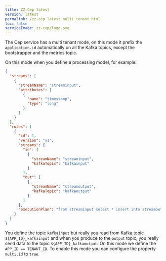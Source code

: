 ```yaml
---
title: ZZ-Cep latest
version: latest
permalink: /zz-cep_latest_multi_tenant.html
toc: false
serviceImage: zz-cep/logo.svg
---
```


The Cep service has a multi tenant mode, on this mode it prefix the `application.id` automatically on all the Kafka topics, except the bootstrapper and the metrics topic.

On this mode when you define a processing model, for example:

```json
{
  "streams": [
    {
      "streamName": "streaminput",
      "attributes": [
        {
          "name": "timestamp",
          "type": "long"
        }
      ]
    }
  ],
  "rules": [
    {
      "id": 1,
      "version": "v1",
      "streams": {
        "in": [
          {
            "streamName": "streaminput",
            "kafkaTopic": "kafkainput"
          }
        ],
        "out": [
          {
            "streamName": "streamoutput",
            "kafkaTopic": "kafkaoutput"
          }
        ]
      },
      "executionPlan": "from streaminput select * insert into streamoutput"
    }
  ]
}
```

You define the topic `kafkainput` but really you read from Kafka topic `${APP_ID}_kafkainput` and when you produce to the `output` topic, you really send data to the topic `${APP_ID}_kafkaoutput`. On this mode we define the `APP_ID == TENANT_ID`. To enable this mode you can configure the property `multi.id` to `true`.